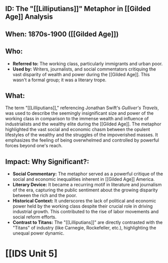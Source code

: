 ## ID: The "[[Lilliputians]]" Metaphor in [[Gilded Age]] Analysis

## When: 1870s-1900 ([[Gilded Age]])

## Who:
* **Referred to:**  The working class, particularly immigrants and urban poor.
* **Used by:**  Writers, journalists, and social commentators critiquing the vast disparity of wealth and power during the [[Gilded Age]].  This wasn't a formal group; it was a literary trope.

## What:
The term "[[Lilliputians]]," referencing Jonathan Swift's *Gulliver's Travels*, was used to describe the seemingly insignificant size and power of the working class in comparison to the immense wealth and influence of industrialists and the wealthy elite during the [[Gilded Age]].  The metaphor highlighted the vast social and economic chasm between the opulent lifestyles of the wealthy and the struggles of the impoverished masses.  It emphasizes the feeling of being overwhelmed and controlled by powerful forces beyond one's reach.

## Impact: Why Significant?:
* **Social Commentary:** The metaphor served as a powerful critique of the social and economic inequalities inherent in [[Gilded Age]] America.
* **Literary Device:** It became a recurring motif in literature and journalism of the era, capturing the public sentiment about the growing disparity between the rich and the poor.
* **Historical Context:**  It underscores the lack of political and economic power held by the working class despite their crucial role in driving industrial growth.  This contributed to the rise of labor movements and social reform efforts.
* **Contrast to Titans:**  The "[[Lilliputians]]" are directly contrasted with the "Titans" of industry (like Carnegie, Rockefeller, etc.), highlighting the unequal power dynamic.



# [[IDS Unit 5]
